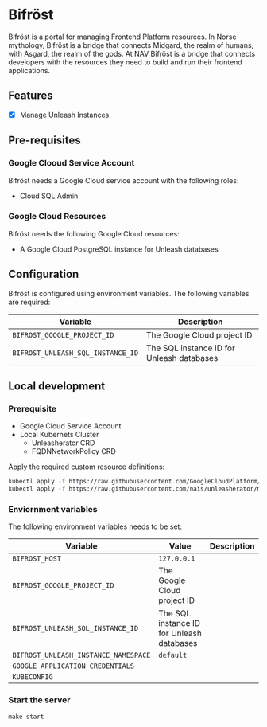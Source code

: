 # Bifröst

Bifröst is a portal for managing Frontend Platform resources. In Norse mythology, Bifröst is a bridge that connects Midgard, the realm of humans, with Asgard, the realm of the gods. At NAV Bifröst is a bridge that connects developers with the resources they need to build and run their frontend applications.

## Features

* [x] Manage Unleash Instances

## Pre-requisites

### Google Clooud Service Account

Bifröst needs a Google Cloud service account with the following roles:

* Cloud SQL Admin

### Google Cloud Resources

Bifröst needs the following Google Cloud resources:

* A Google Cloud PostgreSQL instance for Unleash databases

## Configuration

Bifröst is configured using environment variables. The following variables are required:

| Variable | Description |
| -------- |  ------- |
| `BIFROST_GOOGLE_PROJECT_ID` | The Google Cloud project ID |
| `BIFROST_UNLEASH_SQL_INSTANCE_ID` | The SQL instance ID for Unleash databases |

## Local development

### Prerequisite

* Google Cloud Service Account
* Local Kubernets Cluster
  * Unleasherator CRD
  * FQDNNetworkPolicy CRD

Apply the required custom resource definitions:

```bash
kubectl apply -f https://raw.githubusercontent.com/GoogleCloudPlatform/gke-fqdnnetworkpolicies-golang/main/config/crd/bases/networking.gke.io_fqdnnetworkpolicies.yaml
kubectl apply -f https://raw.githubusercontent.com/nais/unleasherator/main/config/crd/bases/unleash.nais.io_unleashes.yaml
```

### Enviornment variables

The following environment variables needs to be set:

| Variable | Value | Description |
| -------- |  ---- | ----------- |
| `BIFROST_HOST` | `127.0.0.1` | |
| `BIFROST_GOOGLE_PROJECT_ID` | The Google Cloud project ID |
| `BIFROST_UNLEASH_SQL_INSTANCE_ID` | The SQL instance ID for Unleash databases |
| `BIFROST_UNLEASH_INSTANCE_NAMESPACE` | `default` | |
| `GOOGLE_APPLICATION_CREDENTIALS` | <path-to-file> | |
| `KUBECONFIG` | <path-to-file> | |

### Start the server

```
make start
```
